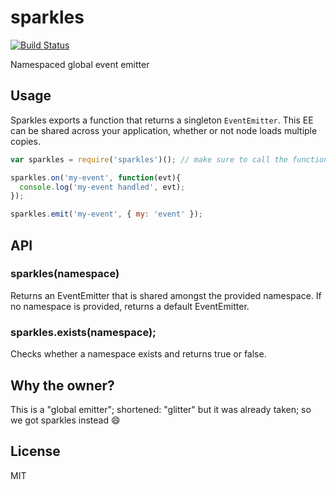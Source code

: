 sparkles
========

[![Build Status](https://travis-ci.org/phated/sparkles.svg?branch=master)](https://travis-ci.org/phated/sparkles)

Namespaced global event emitter

## Usage

Sparkles exports a function that returns a singleton `EventEmitter`.
This EE can be shared across your application, whether or not node loads
multiple copies.

```js
var sparkles = require('sparkles')(); // make sure to call the function

sparkles.on('my-event', function(evt){
  console.log('my-event handled', evt);
});

sparkles.emit('my-event', { my: 'event' });
```

## API

### sparkles(namespace)

Returns an EventEmitter that is shared amongst the provided namespace.  If no namespace
is provided, returns a default EventEmitter.

### sparkles.exists(namespace);

Checks whether a namespace exists and returns true or false.

## Why the owner?

This is a "global emitter"; shortened: "glitter" but it was already taken; so we got sparkles instead :smile:

## License

MIT
